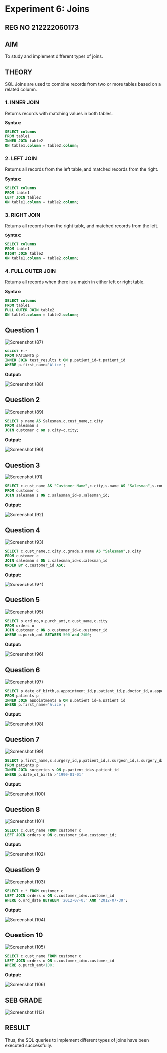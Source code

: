 # Experiment 6: Joins
## REG NO 212222060173
## AIM
To study and implement different types of joins.

## THEORY

SQL Joins are used to combine records from two or more tables based on a related column.

### 1. INNER JOIN
Returns records with matching values in both tables.

**Syntax:**
```sql
SELECT columns
FROM table1
INNER JOIN table2
ON table1.column = table2.column;
```

### 2. LEFT JOIN
Returns all records from the left table, and matched records from the right.

**Syntax:**

```sql
SELECT columns
FROM table1
LEFT JOIN table2
ON table1.column = table2.column;
```
### 3. RIGHT JOIN
Returns all records from the right table, and matched records from the left.

**Syntax:**

```sql
SELECT columns
FROM table1
RIGHT JOIN table2
ON table1.column = table2.column;
```
### 4. FULL OUTER JOIN
Returns all records when there is a match in either left or right table.

**Syntax:**

```sql
SELECT columns
FROM table1
FULL OUTER JOIN table2
ON table1.column = table2.column;
```

**Question 1**
--
![Screenshot (87)](https://github.com/user-attachments/assets/b1e0fd31-0362-4c95-8fcb-bf1c5db41a73)


```sql
SELECT t.*
FROM PATIENTS p
INNER JOIN test_results t ON p.patient_id=t.patient_id
WHERE p.first_name='Alice';
```

**Output:**

![Screenshot (88)](https://github.com/user-attachments/assets/56ddb082-c065-4628-b5d9-809c44d53c50)


**Question 2**
---
![Screenshot (89)](https://github.com/user-attachments/assets/cfa028ef-7e73-4eda-990e-3639192ee817)


```sql
SELECT s.name AS Salesman,c.cust_name,c.city
FROM salesman s
JOIN customer c on s.city=c.city;
```

**Output:**

![Screenshot (90)](https://github.com/user-attachments/assets/89a669e4-75a5-47b7-ba37-2271aaec6e14)


**Question 3**
---
![Screenshot (91)](https://github.com/user-attachments/assets/5be98ed7-95d1-4e9a-b465-d42d9ef623be)


```sql
SELECT c.cust_name AS "Customer Name",c.city,s.name AS "Salesman",s.commission
FROM customer c
JOIN salesman s ON c.salesman_id=s.salesman_id;
```

**Output:**

![Screenshot (92)](https://github.com/user-attachments/assets/c5fac354-dea9-44ca-b91e-c6a928358d12)


**Question 4**
---
![Screenshot (93)](https://github.com/user-attachments/assets/3e526a53-d6eb-4b0e-8e0e-73e93977ea3c)


```sql
SELECT c.cust_name,c.city,c.grade,s.name AS "Salesman",s.city
FROM customer c
JOIN salesman s ON c.salesman_id=s.salesman_id
ORDER BY c.customer_id ASC;
```

**Output:**

![Screenshot (94)](https://github.com/user-attachments/assets/cb335d4f-d838-47dc-823a-9ca901abd11f)

**Question 5**
---
![Screenshot (95)](https://github.com/user-attachments/assets/7a6baa88-e726-42cb-95ae-c49a860afd67)


```sql
SELECT o.ord_no,o.purch_amt,c.cust_name,c.city
FROM orders o
JOIN customer c ON o.customer_id=c.customer_id
WHERE o.purch_amt BETWEEN 500 and 2000;
```

**Output:**

![Screenshot (96)](https://github.com/user-attachments/assets/fefd25ae-ed20-471a-a13e-cc577b3c7df0)


**Question 6**
---
![Screenshot (97)](https://github.com/user-attachments/assets/f778fce1-5da5-479c-998a-302b0184a00f)


```sql
SELECT p.date_of_birth,a.appointment_id,p.patient_id,p.doctor_id,a.appointment_date
FROM patients p
INNER JOIN appointments a ON p.patient_id=a.patient_id
WHERE p.first_name='Alice';
```

**Output:**

![Screenshot (98)](https://github.com/user-attachments/assets/02576a26-1387-4030-bf44-9c6afff062b0)


**Question 7**
---
![Screenshot (99)](https://github.com/user-attachments/assets/188c6aeb-666d-4a4d-9c57-00135af9c4df)

```sql
SELECT p.first_name,s.surgery_id,p.patient_id,s.surgeon_id,s.surgery_date
FROM patients p
INNER JOIN surgeries s ON p.patient_id=s.patient_id
WHERE p.date_of_birth >'1990-01-01';
```

**Output:**

![Screenshot (100)](https://github.com/user-attachments/assets/b40f1f46-3f12-4094-8849-61ab44722eaa)

**Question 8**
---
![Screenshot (101)](https://github.com/user-attachments/assets/e019a19d-fcfd-419a-8d6c-5bd1edf946bd)


```sql
SELECT c.cust_name FROM customer c
LEFT JOIN orders o ON c.customer_id=o.customer_id;
```

**Output:**

![Screenshot (102)](https://github.com/user-attachments/assets/df4350b2-b8b0-411c-b5fd-00dd93b118a4)


**Question 9**
---
![Screenshot (103)](https://github.com/user-attachments/assets/af16e9c7-602b-4fc3-bed9-2d6d05882740)


```sql
SELECT c.* FROM customer c
LEFT JOIN orders o ON c.customer_id=o.customer_id
WHERE o.ord_date BETWEEN '2012-07-01' AND '2012-07-30';
```

**Output:**

![Screenshot (104)](https://github.com/user-attachments/assets/52fd6065-8d3a-42f0-a223-10d6a0df109a)

**Question 10**
---
![Screenshot (105)](https://github.com/user-attachments/assets/4fc010a7-9ce1-454b-a49f-44acf0795cda)

```sql
SELECT c.cust_name FROM customer c
LEFT JOIN orders o ON c.customer_id=o.customer_id
WHERE o.purch_amt<100;
```

**Output:**

![Screenshot (106)](https://github.com/user-attachments/assets/09afbbdd-4bbe-4306-98cc-aba32ca9e4d6)

## SEB GRADE
![Screenshot (113)](https://github.com/user-attachments/assets/3f4a6c15-3f14-4802-8053-961e56488a38)


## RESULT
Thus, the SQL queries to implement different types of joins have been executed successfully.
